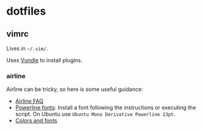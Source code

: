 # dotfiles

## vimrc
Lives in `~/.vim/`.

Uses [Vundle](https://github.com/VundleVim/Vundle.vim) to install plugins.

### airline
Airline can be tricky, so here is some useful guidance:
* [Airline FAQ](https://github.com/vim-airline/vim-airline/wiki/FAQ)
* [Powerline fonts](https://github.com/powerline/fonts): Install a font following the instructions or executing the script. On Ubuntu use `Ubuntu Mono Derivative Powerline 13pt`.
* [Colors and fonts](http://vi.stackexchange.com/questions/5622/how-to-configure-vim-airline-plugin-to-look-like-its-own-project-screenshot)
